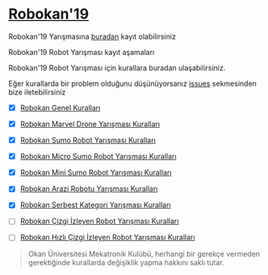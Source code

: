 # [Robokan'19](https://robokan.com)

Robokan'19 Yarışmasına [buradan](https://register.robokan.com) kayıt olabilirsiniz

Robokan'19 Robot Yarışması kayıt aşamaları

Robokan'19 Robot Yarışması için kurallara buradan ulaşabilirsiniz. 

Eğer kurallarda bir problem olduğunu düşünüyorsanız [issues](https://github.com/okanmekatronik/robokan_19_kurallar/issues/new/choose) sekmesinden bize iletebilirsiniz

- [X]  [Robokan Genel Kuralları](genel_kurallar.md)
- [X]  [Robokan Marvel Drone Yarışması Kuralları](drone_kurallar.md)
- [X]  [Robokan Sumo Robot Yarışması Kuralları](sumo_kurallar.md)
- [X]  [Robokan Micro Sumo Robot Yarışması Kuralları](micro_sumo_kurallar.md)
- [X]  [Robokan Mini Sumo Robot Yarışması Kuralları](mini_sumo_kurallar.md)
- [X]  [Robokan Arazi Robotu Yarışması Kuralları](arazi_kurallar.md)
- [X]  [Robokan Serbest Kategori Yarışması Kuralları](serbest_kurallar.md)
- [ ]  [Robokan Çizgi İzleyen Robot Yarışması Kuralları](cizgi_kurallar.md)
- [ ]  [Robokan Hızlı Çizgi İzleyen Robot Yarışması Kuralları](hizli_cizgi_kurallar.md)


> Okan Üniversitesi Mekatronik Kulübü, herhangi bir gerekçe vermeden gerektiğinde kurallarda değişiklik yapma hakkını saklı tutar. 
